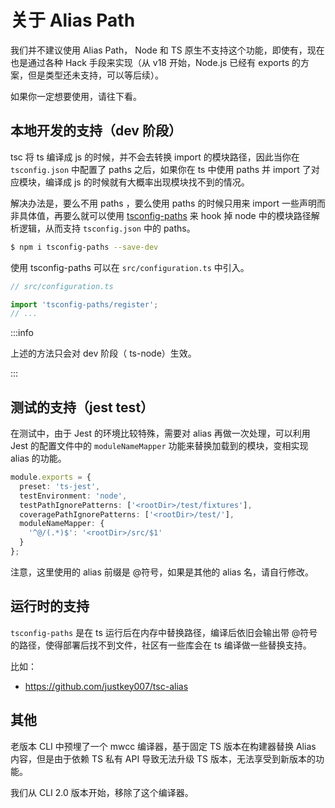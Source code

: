 # 关于 Alias Path

我们并不建议使用 Alias Path， Node 和 TS 原生不支持这个功能，即使有，现在也是通过各种 Hack 手段来实现（从 v18 开始，Node.js 已经有 exports 的方案，但是类型还未支持，可以等后续）。

如果你一定想要使用，请往下看。

## 本地开发的支持（dev 阶段）

tsc 将 ts 编译成 js 的时候，并不会去转换 import 的模块路径，因此当你在 `tsconfig.json` 中配置了 paths 之后，如果你在 ts 中使用 paths 并 import 了对应模块，编译成 js 的时候就有大概率出现模块找不到的情况。

解决办法是，要么不用 paths ，要么使用 paths 的时候只用来 import 一些声明而非具体值，再要么就可以使用 [tsconfig-paths](https://github.com/dividab/tsconfig-paths) 来 hook 掉 node 中的模块路径解析逻辑，从而支持 `tsconfig.json` 中的 paths。

```bash
$ npm i tsconfig-paths --save-dev
```

使用 tsconfig-paths 可以在 `src/configuration.ts` 中引入。

```typescript
// src/configuration.ts

import 'tsconfig-paths/register';
// ...
```

:::info

上述的方法只会对 dev 阶段（ ts-node）生效。

:::



## 测试的支持（jest test）

在测试中，由于 Jest 的环境比较特殊，需要对 alias 再做一次处理，可以利用 Jest 的配置文件中的 `moduleNameMapper` 功能来替换加载到的模块，变相实现 alias 的功能。

```typescript
module.exports = {
  preset: 'ts-jest',
  testEnvironment: 'node',
  testPathIgnorePatterns: ['<rootDir>/test/fixtures'],
  coveragePathIgnorePatterns: ['<rootDir>/test/'],
  moduleNameMapper: {
    '^@/(.*)$': '<rootDir>/src/$1'
  }
};
```

注意，这里使用的 alias 前缀是 @符号，如果是其他的 alias 名，请自行修改。



## 运行时的支持

 `tsconfig-paths` 是在 ts 运行后在内存中替换路径，编译后依旧会输出带 @符号的路径，使得部署后找不到文件，社区有一些库会在 ts 编译做一些替换支持。

比如：

- https://github.com/justkey007/tsc-alias



## 其他

老版本 CLI 中预埋了一个 mwcc 编译器，基于固定 TS 版本在构建器替换 Alias 内容，但是由于依赖 TS 私有 API 导致无法升级 TS 版本，无法享受到新版本的功能。

我们从 CLI 2.0 版本开始，移除了这个编译器。